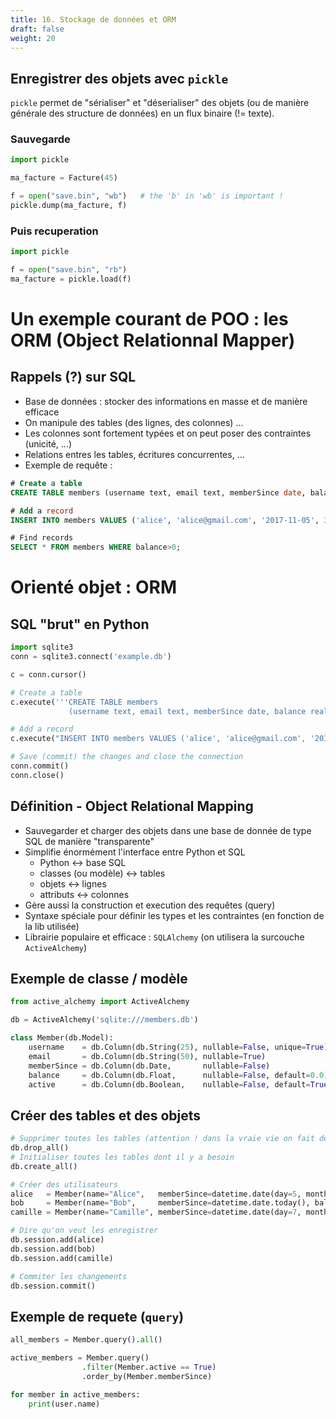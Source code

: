 ```yaml
---
title: 16. Stockage de données et ORM
draft: false
weight: 20
---
```




## Enregistrer des objets avec `pickle`

`pickle` permet de "sérialiser" et "déserialiser" des objets (ou de manière générale des structure de données) en un flux binaire (!= texte).

### Sauvegarde

```python
import pickle

ma_facture = Facture(45)

f = open("save.bin", "wb")   # the 'b' in 'wb' is important !
pickle.dump(ma_facture, f)
```

### Puis recuperation

```python
import pickle

f = open("save.bin", "rb")
ma_facture = pickle.load(f)
```


# Un exemple courant de POO : les ORM (Object Relationnal Mapper)

## Rappels (?) sur SQL

- Base de données : stocker des informations en masse et de manière efficace
- On manipule des tables (des lignes, des colonnes) ...
- Les colonnes sont fortement typées et on peut poser des contraintes (unicité, ...)
- Relations entres les tables, écritures concurrentes, ...
- Exemple de requête :

```sql
# Create a table
CREATE TABLE members (username text, email text, memberSince date, balance real)

# Add a record
INSERT INTO members VALUES ('alice', 'alice@gmail.com', '2017-11-05', 35.14)

# Find records
SELECT * FROM members WHERE balance>0;
```

# Orienté objet : ORM

## SQL "brut" en Python

```python
import sqlite3
conn = sqlite3.connect('example.db')

c = conn.cursor()

# Create a table
c.execute('''CREATE TABLE members
             (username text, email text, memberSince date, balance real)''')

# Add a record
c.execute("INSERT INTO members VALUES ('alice', 'alice@gmail.com', '2017-11-05', 35.14)")

# Save (commit) the changes and close the connection
conn.commit()
conn.close()
```

## Définition - Object Relational Mapping

- Sauvegarder et charger des objets dans une base de donnée de type SQL de manière "transparente"
- Simplifie énormément l'interface entre Python et SQL
   - Python <-> base SQL
   - classes (ou modèle) <-> tables
   - objets <-> lignes
   - attributs <-> colonnes
- Gère aussi la construction et execution des requêtes (query)
- Syntaxe spéciale pour définir les types et les contraintes (en fonction de la lib utilisée)
- Librairie populaire et efficace : `SQLAlchemy` (on utilisera la surcouche `ActiveAlchemy`)

## Exemple de classe / modèle

```python
from active_alchemy import ActiveAlchemy

db = ActiveAlchemy('sqlite:///members.db')

class Member(db.Model):
	username    = db.Column(db.String(25), nullable=False, unique=True)
	email       = db.Column(db.String(50), nullable=True)
	memberSince = db.Column(db.Date,       nullable=False)
    balance     = db.Column(db.Float,      nullable=False, default=0.0)
    active      = db.Column(db.Boolean,    nullable=False, default=True)
```

## Créer des tables et des objets

```python
# Supprimer toutes les tables (attention ! dans la vraie vie on fait des migrations...)
db.drop_all()
# Initialiser toutes les tables dont il y a besoin
db.create_all()

# Créer des utilisateurs
alice   = Member(name="Alice",   memberSince=datetime.date(day=5, month=11, year=2017))
bob     = Member(name="Bob",     memberSince=datetime.date.today(), balance=15)
camille = Member(name="Camille", memberSince=datetime.date(day=7, month=10, year=2018), balance=10)

# Dire qu'on veut les enregistrer
db.session.add(alice)
db.session.add(bob)
db.session.add(camille)

# Commiter les changements
db.session.commit()
```

## Exemple de requete (`query`)

```python
all_members = Member.query().all()

active_members = Member.query()
                .filter(Member.active == True)
                .order_by(Member.memberSince)

for member in active_members:
    print(user.name)
```
